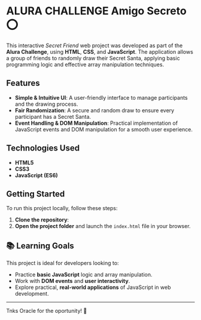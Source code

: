 # ALURA CHALLENGE Amigo Secreto ⭕
This interactive *Secret Friend* web project was developed as part of the **Alura Challenge**, using **HTML**, **CSS**, and **JavaScript**. The application allows a group of friends to randomly draw their Secret Santa, applying basic programming logic and effective array manipulation techniques.

## **Features**
- **Simple & Intuitive UI**: A user-friendly interface to manage participants and the drawing process.
- **Fair Randomization**: A secure and random draw to ensure every participant has a Secret Santa.
- **Event Handling & DOM Manipulation**: Practical implementation of JavaScript events and DOM manipulation for a smooth user experience.

## **Technologies Used**
- **HTML5**
- **CSS3**
- **JavaScript (ES6)**

## **Getting Started**
To run this project locally, follow these steps:

1. **Clone the repository**:
2. **Open the project folder** and launch the `index.html` file in your browser.

## 📚 **Learning Goals**
This project is ideal for developers looking to:
- Practice **basic JavaScript** logic and array manipulation.
- Work with **DOM events** and **user interactivity**.
- Explore practical, **real-world applications** of JavaScript in web development.

---

Tnks Oracle for the oportunity! 🎁
